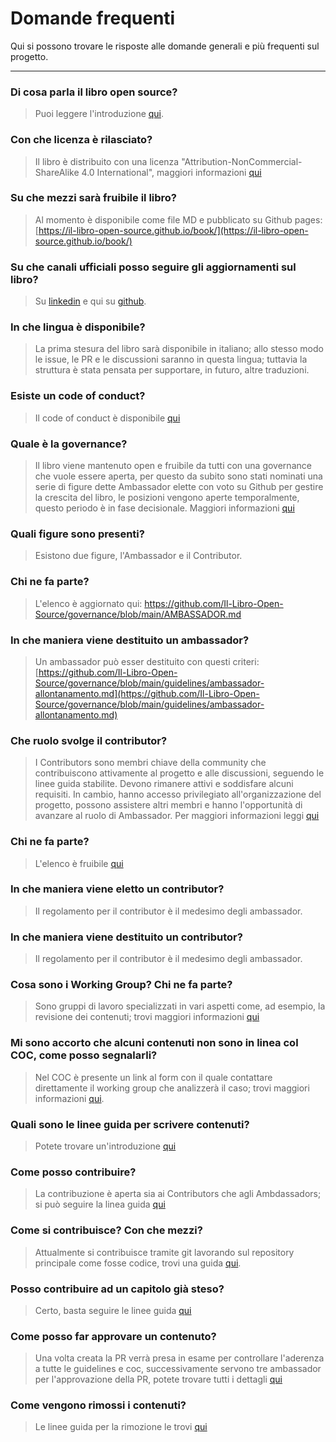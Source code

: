 # Domande frequenti

Qui si possono trovare le risposte alle domande generali e più frequenti sul progetto.

---

### Di cosa parla il libro open source?

> Puoi leggere l'introduzione [qui](https://il-libro-open-source.github.io/book/).

### Con che licenza è rilasciato?

> Il libro è distribuito con una licenza "Attribution-NonCommercial-ShareAlike 4.0 International", maggiori informazioni [qui](https://github.com/Il-Libro-Open-Source/book/blob/main/LICENSE.md)

### Su che mezzi sarà fruibile il libro?

> Al momento è disponibile come file MD e pubblicato su Github pages: [https://il-libro-open-source.github.io/book/](https://il-libro-open-source.github.io/book/)

### Su che canali ufficiali posso seguire gli aggiornamenti sul libro?

> Su [linkedin](https://www.linkedin.com/company/il-libro-open-source) e qui su [github](https://github.com/Il-Libro-Open-Source).

### In che lingua è disponibile?

> La prima stesura del libro sarà disponibile in italiano; allo stesso modo le issue, le PR e le discussioni saranno in questa lingua; tuttavia la struttura è stata pensata per supportare, in futuro, altre traduzioni.

### Esiste un code of conduct?

> Il code of conduct è disponibile [qui](https://github.com/Il-Libro-Open-Source/book/blob/main/CODE_OF_CONDUCT.md)

### Quale è la governance?

> Il libro viene mantenuto open e fruibile da tutti con una governance che vuole essere aperta, per questo da subito sono stati nominati una serie di figure dette Ambassador elette con voto su Github per gestire la crescita del libro, le posizioni vengono aperte temporalmente, questo periodo è in fase decisionale. Maggiori informazioni [qui](https://github.com/Il-Libro-Open-Source/governance/blob/main/MEMBERSHIP.md)

### Quali figure sono presenti?

> Esistono due figure, l'Ambassador e il Contributor.

### Chi ne fa parte?

> L'elenco è aggiornato qui: https://github.com/Il-Libro-Open-Source/governance/blob/main/AMBASSADOR.md

### In che maniera viene destituito un ambassador?

> Un ambassador può esser destituito con questi criteri: [https://github.com/Il-Libro-Open-Source/governance/blob/main/guidelines/ambassador-allontanamento.md](https://github.com/Il-Libro-Open-Source/governance/blob/main/guidelines/ambassador-allontanamento.md)

### Che ruolo svolge il contributor?

> I Contributors sono membri chiave della community che contribuiscono attivamente al progetto e alle discussioni, seguendo le linee guida stabilite. Devono rimanere attivi e soddisfare alcuni requisiti. In cambio, hanno accesso privilegiato all'organizzazione del progetto, possono assistere altri membri e hanno l'opportunità di avanzare al ruolo di Ambassador. Per maggiori informazioni leggi [qui](https://github.com/Il-Libro-Open-Source/governance/blob/main/MEMBERSHIP.md)

### Chi ne fa parte?

> L'elenco è fruibile [qui](https://github.com/Il-Libro-Open-Source/governance/blob/main/CONTRIBUTOR.md)

### In che maniera viene eletto un contributor?

> Il regolamento per il contributor è il medesimo degli ambassador.

### In che maniera viene destituito un contributor?

> Il regolamento per il contributor è il medesimo degli ambassador.

### Cosa sono i Working Group? Chi ne fa parte?

> Sono gruppi di lavoro specializzati in vari aspetti come, ad esempio, la revisione dei contenuti; trovi maggiori informazioni [qui](https://github.com/Il-Libro-Open-Source/governance/blob/main/WG.md)

### Mi sono accorto che alcuni contenuti non sono in linea col COC, come posso segnalarli?

> Nel COC è presente un link al form con il quale contattare direttamente il working group che analizzerà il caso; trovi maggiori informazioni [qui](https://github.com/Il-Libro-Open-Source/book/blob/main/CODE_OF_CONDUCT.md).

### Quali sono le linee guida per scrivere contenuti?

> Potete trovare un'introduzione [qui](https://github.com/Il-Libro-Open-Source/book/blob/main/GUIDELINES.md)

### Come posso contribuire?

> La contribuzione è aperta sia ai Contributors che agli Ambdassadors; si può seguire la linea guida [qui](https://github.com/Il-Libro-Open-Source/book/blob/main/GUIDELINES-CONTENUTI.md)

### Come si contribuisce? Con che mezzi?

> Attualmente si contribuisce tramite git lavorando sul repository principale come fosse codice, trovi una guida [qui](https://github.com/Il-Libro-Open-Source/book/blob/main/CONTRIBUTING.md).

### Posso contribuire ad un capitolo già steso?

> Certo, basta seguire le linee guida [qui](https://github.com/Il-Libro-Open-Source/book/blob/main/CONTRIBUTING.md)

### Come posso far approvare un contenuto?

> Una volta creata la PR verrà presa in esame per controllare l'aderenza a tutte le guidelines e coc, successivamente servono tre ambassador per l'approvazione della PR, potete trovare tutti i dettagli [qui](https://github.com/Il-Libro-Open-Source/book/blob/main/GUIDELINES-CONTENUTI.md)

### Come vengono rimossi i contenuti?

> Le linee guida per la rimozione le trovi [qui](https://github.com/Il-Libro-Open-Source/governance/blob/main/guidelines/rimozione-contenuti.md)
